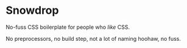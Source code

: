 Snowdrop
========

No-fuss CSS boilerplate for people who *like* CSS.

No preprocessors, no build step, not a lot of naming hoohaw, no fuss. 
